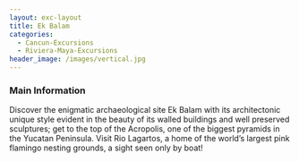 ```yaml
---
layout: exc-layout
title: Ek Balam 
categories:
  - Cancun-Excursions
  - Riviera-Maya-Excursions
header_image: /images/vertical.jpg
---
```

### Main Information

Discover the enigmatic archaeological site Ek Balam with its architectonic unique style evident in the beauty of its walled buildings and well preserved sculptures; get to the top of the Acropolis, one of the biggest pyramids in the Yucatan Peninsula. Visit Rio Lagartos, a home of the world’s largest pink flamingo nesting grounds, a sight seen only by boat!